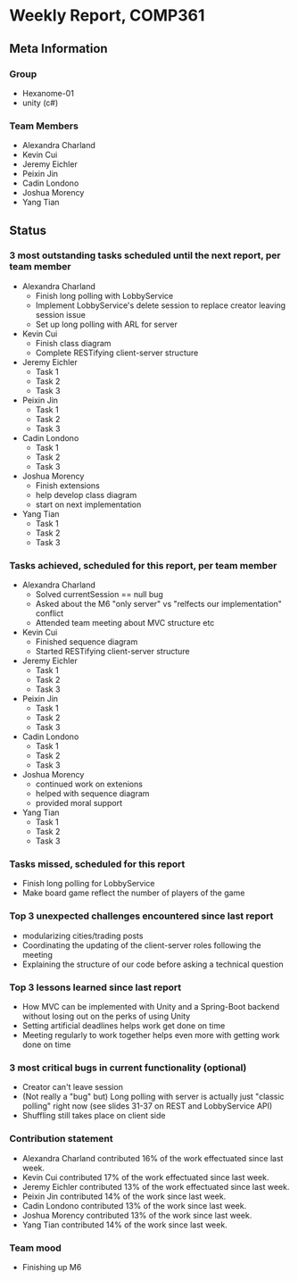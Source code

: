 # Weekly Report, COMP361

## Meta Information

### Group

 * Hexanome-01
 * unity (c#)

### Team Members

 * Alexandra Charland
 * Kevin Cui
 * Jeremy Eichler
 * Peixin Jin
 * Cadin Londono
 * Joshua Morency
 * Yang Tian

## Status

### 3 most outstanding tasks scheduled until the next report, per team member

 * Alexandra Charland
   * Finish long polling with LobbyService
   * Implement LobbyService's delete session to replace creator leaving session issue
   * Set up long polling with ARL for server
 * Kevin Cui
   * Finish class diagram
   * Complete RESTifying client-server structure
 * Jeremy Eichler
   * Task 1
   * Task 2
   * Task 3
 * Peixin Jin
   * Task 1
   * Task 2
   * Task 3
 * Cadin Londono
   * Task 1
   * Task 2
   * Task 3
 * Joshua Morency
   * Finish extensions
   * help develop class diagram
   * start on next implementation
 * Yang Tian
   * Task 1
   * Task 2
   * Task 3

### Tasks achieved, scheduled for this report, per team member

 * Alexandra Charland
   * Solved currentSession == null bug 
   * Asked about the M6 "only server" vs "relfects our implementation" conflict
   * Attended team meeting about MVC structure etc
 * Kevin Cui
   * Finished sequence diagram
   * Started RESTifying client-server structure
 * Jeremy Eichler
   * Task 1
   * Task 2
   * Task 3
 * Peixin Jin
   * Task 1
   * Task 2
   * Task 3
 * Cadin Londono
   * Task 1
   * Task 2
   * Task 3
 * Joshua Morency
   * continued work on extenions
   * helped with sequence diagram
   * provided moral support
 * Yang Tian
   * Task 1
   * Task 2
   * Task 3

### Tasks missed, scheduled for this report

 * Finish long polling for LobbyService
 * Make board game reflect the number of players of the game

### Top 3 unexpected challenges encountered since last report

 * modularizing cities/trading posts
 * Coordinating the updating of the client-server roles following the meeting
 * Explaining the structure of our code before asking a technical question

### Top 3 lessons learned since last report

 * How MVC can be implemented with Unity and a Spring-Boot backend without losing out on the perks of using Unity
 * Setting artificial deadlines helps work get done on time
 * Meeting regularly to work together helps even more with getting work done on time

### 3 most critical bugs in current functionality (optional)

 * Creator can't leave session
 * (Not really a "bug" but) Long polling with server is actually just "classic polling" right now (see slides 31-37 on REST and LobbyService API)
 * Shuffling still takes place on client side

### Contribution statement

 * Alexandra Charland contributed 16% of the work effectuated since last week.
 * Kevin Cui contributed 17% of the work effectuated since last week.
 * Jeremy Eichler contributed 13% of the work effectuated since last week.
 * Peixin Jin contributed 14% of the work since last week.
 * Cadin Londono contributed 13% of the work since last week.
 * Joshua Morency contributed 13% of the work since last week.
 * Yang Tian contributed 14% of the work since last week.

### Team mood

 * Finishing up M6
